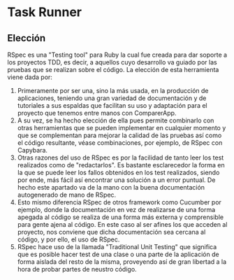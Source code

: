# Task Runner

## Elección

RSpec es una "Testing tool" para Ruby la cual fue creada para dar soporte a los proyectos TDD, es decir, a aquellos cuyo desarrollo va guiado por las pruebas que se realizan sobre el código. La elección de esta herramienta viene dada por:

1. Primeramente por ser una, sino la más usada, en la producción de aplicaciones, teniendo una gran variedad de documentación y de tutoriales a sus espaldas que facilitan su uso y adaptación para el proyecto que tenemos entre manos con ComparerApp. 
2. A su vez, se ha hecho elección de ella pues permite combinarlo con otras herramientas que se pueden implementar en cualquier momento y que se complementan para mejorar la calidad de las pruebas así como el código resultante, véase combinaciones, por ejemplo, de RSpec con Capybara. 
3. Otras razones del uso de RSpec es por la facilidad de tanto leer los test realizados como de "redactarlos". Es bastante esclarecedor la forma en la que se puede leer los fallos obtenidos en los test realizados, siendo por ende, más fácil así encontrar una solución a un error puntual. De hecho este apartado va de la mano con la buena documentación autogenerado de mano de RSpec.
4. Esto mismo diferencia RSpec de otros framework como Cucumber por ejemplo, donde la documentación en vez de realizarse de una forma apegada al código se realiza de una forma más externa y comprensible para gente ajena al código. En este caso al ser afines los que acceden al proyecto, nos conviene que dicha documentación sea cercana al código, y por ello, el uso de RSpec.
5. RSpec hace uso de la llamada "Traditional Unit Testing" que significa que es posible hacer test de una clase o una parte de la aplicación de forma aislada del resto de la misma, proveyendo así de gran libertad a la hora de probar partes de neustro código.
